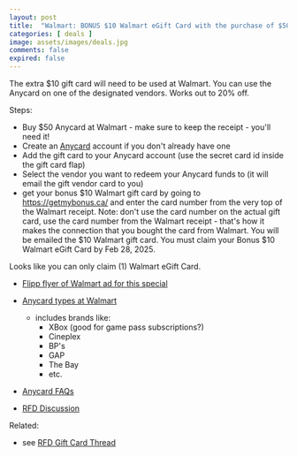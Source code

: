 ```yaml
---
layout: post
title:  "Walmart: BONUS $10 Walmart eGift Card with the purchase of $50 in AnyCard gift cards until Feb 26th 2025"
categories: [ deals ]
image: assets/images/deals.jpg
comments: false
expired: false
---
```


The extra $10 gift card will need to be used at Walmart. You can use the Anycard on one of the designated vendors.  Works out to 20% off.

Steps:
- Buy $50 Anycard at Walmart - make sure to keep the receipt - you'll need it!
- Create an [Anycard](https://www.anycard.ca/choice/) account if you don't already have one
- Add the gift card to your Anycard account (use the secret card id inside the gift card flap)
- Select the vendor you want to redeem your Anycard funds to (it will email the gift vendor card to you)
- get your bonus $10 Walmart gift card by going to https://getmybonus.ca/ and enter the card number from the very top of the Walmart receipt. Note: don't use the card number on the actual gift card, use the card number from the Walmart receipt - that's how it makes the connection that you bought the card from Walmart.  You will be emailed the $10 Walmart gift card.  You must claim your Bonus $10 Walmart eGift Card by Feb 28, 2025.

Looks like you can only claim (1) Walmart eGift Card.

- [Flipp flyer of Walmart ad for this special](https://flipp.com/search/anycard)


- [Anycard types at Walmart](https://www.walmart.ca/en/search?q=anycard)
    - includes brands like:
        - XBox (good for game pass subscriptions?)
        - Cineplex
        - BP's
        - GAP
        - The Bay
        - etc.


- [Anycard FAQs](https://www.anycard.ca/choice/faq)


- [RFD Discussion](https://forums.redflagdeals.com/walmart-10-bonus-anycard-egc-50-anycard-gc-purchase-2745449/)


Related:
 - see [RFD Gift Card Thread](https://forums.redflagdeals.com/various-retailers-gift-cards-deals-discounts-2025-deals-only-2737833/)
